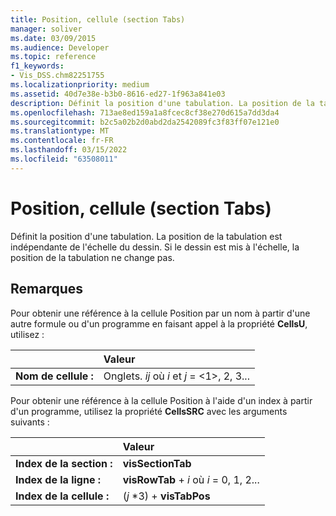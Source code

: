 ```yaml
---
title: Position, cellule (section Tabs)
manager: soliver
ms.date: 03/09/2015
ms.audience: Developer
ms.topic: reference
f1_keywords:
- Vis_DSS.chm82251755
ms.localizationpriority: medium
ms.assetid: 40d7e38e-b3b0-8616-ed27-1f963a841e03
description: Définit la position d'une tabulation. La position de la tabulation est indépendante de l'échelle du dessin. Si le dessin est mis à l'échelle, la position de la tabulation ne change pas.
ms.openlocfilehash: 713ae8ed159a1a8fcec8cf38e270d615a7dd3da4
ms.sourcegitcommit: b2c5a02b2d0abd2da2542089fc3f83ff07e121e0
ms.translationtype: MT
ms.contentlocale: fr-FR
ms.lasthandoff: 03/15/2022
ms.locfileid: "63508011"
---
```

# <a name="position-cell-tabs-section"></a>Position, cellule (section Tabs)

Définit la position d'une tabulation. La position de la tabulation est indépendante de l'échelle du dessin. Si le dessin est mis à l'échelle, la position de la tabulation ne change pas.
  
## <a name="remarks"></a>Remarques

Pour obtenir une référence à la cellule Position par un nom à partir d'une autre formule ou d'un programme en faisant appel à la propriété **CellsU**, utilisez : 
  
||Valeur |
|:-----|:-----|
| **Nom de cellule :**  <br/> | Onglets.  *ij*            où  *i*  et  *j*  = <1>, 2, 3... |
   
Pour obtenir une référence à la cellule Position à l'aide d'un index à partir d'un programme, utilisez la propriété **CellsSRC** avec les arguments suivants : 
  
||Valeur |
|:-----|:-----|
| **Index de la section :**  <br/> |**visSectionTab** <br/> |
| **Index de la ligne :**  <br/> |**visRowTab** +   *i* où *i* = 0, 1, 2... |
| **Index de la cellule :**  <br/> | (*j*  *3) + **visTabPos** <br/> |
   


